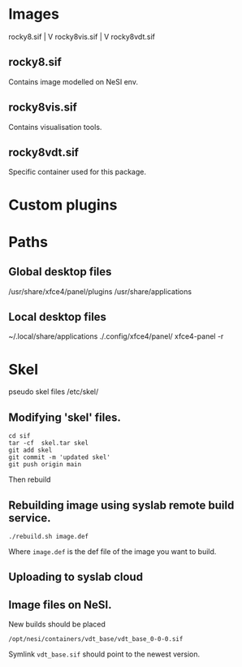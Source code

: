 # Images
 rocky8.sif 
     |
     V
 rocky8vis.sif
     |
     V
 rocky8vdt.sif

## rocky8.sif  
Contains image modelled on NeSI env.

## rocky8vis.sif  
Contains visualisation tools.

## rocky8vdt.sif  
Specific container used for this package.

# Custom plugins

# Paths
## Global desktop files
/usr/share/xfce4/panel/plugins
/usr/share/applications

## Local desktop files
~/.local/share/applications
./.config/xfce4/panel/
xfce4-panel -r

# Skel
pseudo skel files 
/etc/skel/
## Modifying 'skel' files.
```
cd sif
tar -cf  skel.tar skel
git add skel
git commit -m 'updated skel'
git push origin main
```

Then rebuild

## Rebuilding image using syslab remote build service.
```
./rebuild.sh image.def
```

Where `image.def` is the def file of the image you want to build.

## Uploading to syslab cloud

## Image files on NeSI.

New builds should be placed 

```
/opt/nesi/containers/vdt_base/vdt_base_0-0-0.sif
```

Symlink `vdt_base.sif` should point to the newest version.
